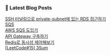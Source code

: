 

### 📕 Latest Blog Posts   

<a href ="https://gilbert9172.tistory.com/176"> SSH 터널링으로 private-subnet에 있는 RDS 접근하기 </a> <br><a href ="https://gilbert9172.tistory.com/175"> SQS </a> <br><a href ="https://gilbert9172.tistory.com/174"> AWS SQS 도입기 </a> <br><a href ="https://gilbert9172.tistory.com/173"> API Gateway 구축하기 </a> <br><a href ="https://gilbert9172.tistory.com/165"> Redis로 동시성 제어해보기 </a> <br><a href ="https://gilbert9172.tistory.com/169"> [LeetCode#15] 3Sum </a> <br>